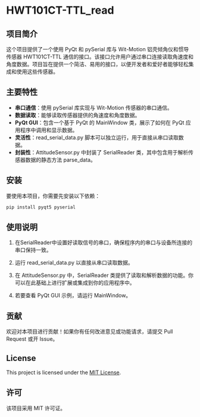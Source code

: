 # HWT101CT-TTL_read

## 项目简介
这个项目提供了一个使用 PyQt 和 pySerial 库与 Wit-Motion 铝壳倾角仪和惯导传感器 HWT101CT-TTL 通信的接口。该接口允许用户通过串口连接读取角速度和角度数据。项目旨在提供一个简洁、易用的接口，以便开发者和爱好者能够轻松集成和使用这些传感器。

## 主要特性
- **串口通信**：使用 pySerial 库实现与 Wit-Motion 传感器的串口通信。
- **数据读取**：能够读取传感器提供的角速度和角度数据。
- **PyQt GUI**：包含一个基于 PyQt 的 MainWindow 类，展示了如何在 PyQt 应用程序中调用和显示数据。
- **灵活性**：read_serial_data.py 脚本可以独立运行，用于直接从串口读取数据。
- **封装性**：AttitudeSensor.py 中封装了 SerialReader 类，其中包含用于解析传感器数据的静态方法 parse_data。

## 安装
要使用本项目，你需要先安装以下依赖：

```bash
pip install pyqt5 pyserial
```

## 使用说明
1. 在SerialReader中设置好读取信号的串口，确保程序内的串口与设备所连接的串口保持一致。

2. 运行 read_serial_data.py 以直接从串口读取数据。

3. 在 AttitudeSensor.py 中，SerialReader 类提供了读取和解析数据的功能。你可以在此基础上进行扩展或集成到你的应用程序中。

4. 若要查看 PyQt GUI 示例，请运行 MainWindow。

## 贡献
欢迎对本项目进行贡献！如果你有任何改进意见或功能请求，请提交 Pull Request 或开 Issue。

## License
This project is licensed under the [MIT License](LICENSE).

## 许可
该项目采用 MIT 许可证。
